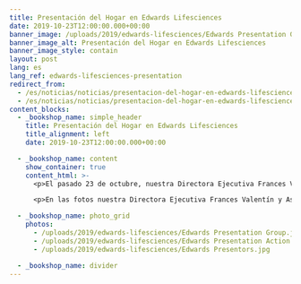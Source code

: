 ```yaml
---
title: Presentación del Hogar en Edwards Lifesciences
date: 2019-10-23T12:00:00.000+00:00
banner_image: /uploads/2019/edwards-lifesciences/Edwards Presentation Group.jpg
banner_image_alt: Presentación del Hogar en Edwards Lifesciences
banner_image_style: contain
layout: post
lang: es
lang_ref: edwards-lifesciences-presentation
redirect_from:
  - /es/noticias/noticias/presentacion-del-hogar-en-edwards-lifesciences
  - /es/noticias/noticias/presentacion-del-hogar-en-edwards-lifesciences/
content_blocks:
  - _bookshop_name: simple_header
    title: Presentación del Hogar en Edwards Lifesciences
    title_alignment: left
    date: 2019-10-23T12:00:00.000+00:00

  - _bookshop_name: content
    show_container: true
    content_html: >-
      <p>El pasado 23 de octubre, nuestra Directora Ejecutiva Frances Valentín y su Asistente Iris Ramos dieron una presentación sobre nuestro Hogar a empleados de la Compañía Edwards Lifesciences. Además de exponer los servicios que el Hogar ofrece a los niños, hablaron de la importancia de las donaciones monetarias hacia la institución y cómo estas aportaciones benefician a nuestros niños y niñas.</p>

      <p>En las fotos nuestra Directora Ejecutiva Frances Valentín y Asistente Iris Ramos. En la foto grupal, personal del Centro Ayani y la Casa Juan Bosco, beneficiarios de los donativos de Edward’s y United Way.</p>

  - _bookshop_name: photo_grid
    photos:
      - /uploads/2019/edwards-lifesciences/Edwards Presentation Group.jpg
      - /uploads/2019/edwards-lifesciences/Edwards Presentation Action.jpg
      - /uploads/2019/edwards-lifesciences/Edwards Presentors.jpg

  - _bookshop_name: divider
---
```


